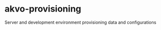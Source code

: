 akvo-provisioning
=================

Server and development environment provisioning data and configurations
